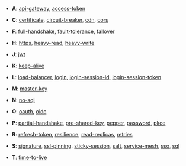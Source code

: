 - **A**:
[api-gateway](https://github.com/chipbk10/SystemDesign/blob/master/api-gateway.md), [access-token](https://github.com/chipbk10/SystemDesign/blob/master/access-token.md)

- **C**:
[certificate](https://github.com/chipbk10/SystemDesign/blob/master/certificate.md), [circuit-breaker](https://github.com/chipbk10/SystemDesign/blob/master/circuit-breaker.md), [cdn](), [cors]()

- **F**:
[full-handshake](https://github.com/chipbk10/SystemDesign/blob/master/full-handshake.md), [fault-tolerance](https://github.com/chipbk10/SystemDesign/blob/master/fault-tolerance.md), [failover]()

- **H**:
[https](https://github.com/chipbk10/SystemDesign/blob/master/https.md), [heavy-read](), [heavy-write]()

- **J**:
[jwt](https://github.com/chipbk10/SystemDesign/blob/master/jwt.md)

- **K**:
[keep-alive](https://github.com/chipbk10/SystemDesign/blob/master/keep-alive.md)

- **L**:
[load-balancer](), [login](https://github.com/chipbk10/SystemDesign/blob/master/login.md), [login-session-id](https://github.com/chipbk10/SystemDesign/blob/master/login-session-id.md), [login-session-token](https://github.com/chipbk10/SystemDesign/blob/master/login-session-token.md)

- **M**:
[master-key](https://github.com/chipbk10/SystemDesign/blob/master/partial-handshake.md)

- **N**:
[no-sql]()

- **O**:
[oauth](https://github.com/chipbk10/SystemDesign/blob/master/oauth.md), [oidc](https://github.com/chipbk10/SystemDesign/blob/master/oidc.md)

- **P**:
[partial-handshake](), [pre-shared-key](https://github.com/chipbk10/SystemDesign/blob/master/partial-handshake.md), [pepper](https://github.com/chipbk10/SystemDesign/blob/master/password.md), [password](https://github.com/chipbk10/SystemDesign/blob/master/password.md), [pkce](https://github.com/chipbk10/SystemDesign/blob/master/oauth.md)

- **R**:
[refresh-token](https://github.com/chipbk10/SystemDesign/blob/master/refresh-token.md), [resilience](https://github.com/chipbk10/SystemDesign/blob/master/resilience.md), [read-replicas](https://github.com/chipbk10/SystemDesign/blob/master/Storage/sql-read-replicas.md), [retries]()

- **S**:
[signature](https://github.com/chipbk10/SystemDesign/blob/master/Cryptographic/certificate.md), [ssl-pinning](https://github.com/chipbk10/SystemDesign/blob/master/Cryptographic/ssl-pinning.md), [sticky-session](https://github.com/chipbk10/SystemDesign/blob/master/sticky-session.md), [salt](https://github.com/chipbk10/SystemDesign/blob/master/password.md), [service-mesh](https://github.com/chipbk10/SystemDesign/blob/master/service-mesh.md), [sso](https://github.com/chipbk10/SystemDesign/blob/master/sso.md), [sql]()

- **T**:
[time-to-live]()
